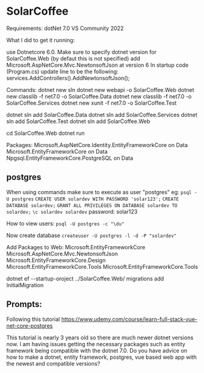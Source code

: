 # SolarCoffee

Requirements:
dotNet 7.0
VS Community 2022

What I did to get it running:

use Dotnetcore 6.0. Make sure to specify dotnet version for SolarCoffee.Web (by defaut this is not specified)
add Microsoft.AspNetCore.Mvc.NewtonsoftJson at version 6
In startup code (Program.cs) update line to be the following: services.AddControllers().AddNewtonsoftJson();

Commands:
dotnet new sln
dotnet new webapi -o SolarCoffee.Web
dotnet new classlib -f net7.0 -o SolarCoffee.Data
dotnet new classlib -f net7.0 -o SolarCoffee.Services
dotnet new xunit -f net7.0 -o SolarCoffee.Test

dotnet sln add SolarCoffee.Data
dotnet sln add SolarCoffee.Services
dotnet sln add SolarCoffee.Test
dotnet sln add SolarCoffee.Web

cd SolarCoffee.Web
dotnet run

Packages:
Microsoft.AspNetCore.Identity.EntityFrameworkCore on Data
Microsoft.EntityFrameworkCore on Data
Npgsql.EntityFrameworkCore.PostgreSQL on Data

## postgres
When using commands make sure to execute as user "postgres" eg:
`psql -U postgres`
`CREATE USER solardev WITH PASSWORD 'solar123';`
`CREATE DATABASE solardev;`
`GRANT ALL PRIVILEGES ON DATABASE solardev TO solardev;`
`\c solardev solardev`
password: solar123


How to view users:
`psql -U postgres -c "\du"`

Now create database
`createuser -U postgres -l -d -P "solardev"`


Add Packages to Web:
Microsoft.EntityFrameworkCore
Microsoft.AspNetCore.Mvc.NewtonsoftJson
Microsoft.EntityFrameworkCore.Design
Microsoft.EntityFrameworkCore.Tools
Microsoft.EntityFrameworkCore.Tools

dotnet ef --startup-oroject ../SolarCoffee.Web/ migrations add InitialMigration


## Prompts:
Following this tutorial https://www.udemy.com/course/learn-full-stack-vue-net-core-postgres

This tutorial is nearly 3 years old so there are much newer dotnet versions now. I am having issues getting the necessary packages such as entity framework being compatible with the dotnet 7.0. Do you have advice on how to make a dotnet, entity framework, postgres, vue based web app with the newest and compatible versions?
